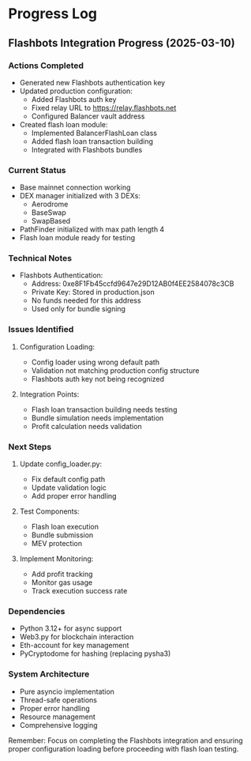 # Progress Log

## Flashbots Integration Progress (2025-03-10)

### Actions Completed
- Generated new Flashbots authentication key
- Updated production configuration:
  - Added Flashbots auth key
  - Fixed relay URL to https://relay.flashbots.net
  - Configured Balancer vault address
- Created flash loan module:
  - Implemented BalancerFlashLoan class
  - Added flash loan transaction building
  - Integrated with Flashbots bundles

### Current Status
- Base mainnet connection working
- DEX manager initialized with 3 DEXs:
  - Aerodrome
  - BaseSwap
  - SwapBased
- PathFinder initialized with max path length 4
- Flash loan module ready for testing

### Technical Notes
- Flashbots Authentication:
  - Address: 0xe8F1Fb45ccfd9647e29D12AB0f4EE2584078c3CB
  - Private Key: Stored in production.json
  - No funds needed for this address
  - Used only for bundle signing

### Issues Identified
1. Configuration Loading:
   - Config loader using wrong default path
   - Validation not matching production config structure
   - Flashbots auth key not being recognized

2. Integration Points:
   - Flash loan transaction building needs testing
   - Bundle simulation needs implementation
   - Profit calculation needs validation

### Next Steps
1. Update config_loader.py:
   - Fix default config path
   - Update validation logic
   - Add proper error handling

2. Test Components:
   - Flash loan execution
   - Bundle submission
   - MEV protection

3. Implement Monitoring:
   - Add profit tracking
   - Monitor gas usage
   - Track execution success rate

### Dependencies
- Python 3.12+ for async support
- Web3.py for blockchain interaction
- Eth-account for key management
- PyCryptodome for hashing (replacing pysha3)

### System Architecture
- Pure asyncio implementation
- Thread-safe operations
- Proper error handling
- Resource management
- Comprehensive logging

Remember: Focus on completing the Flashbots integration and ensuring proper configuration loading before proceeding with flash loan testing.

